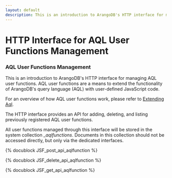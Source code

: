 ```yaml
---
layout: default
description: This is an introduction to ArangoDB's HTTP interface for managing AQLuser functions
---
```

HTTP Interface for AQL User Functions Management
================================================

### AQL User Functions Management

This is an introduction to ArangoDB's HTTP interface for managing AQL
user functions. AQL user functions are a means to extend the functionality
of ArangoDB's query language (AQL) with user-defined JavaScript code.
 
For an overview of how AQL user functions work, please refer to
[Extending Aql](aql-extending.html).

The HTTP interface provides an API for adding, deleting, and listing
previously registered AQL user functions.

All user functions managed through this interface will be stored in the 
system collection *_aqlfunctions*. Documents in this collection should not
be accessed directly, but only via the dedicated interfaces.

<!-- js/actions/api-aqlfunction.js -->
{% docublock JSF_post_api_aqlfunction %}

<!-- js/actions/api-aqlfunction.js -->
{% docublock JSF_delete_api_aqlfunction %}

<!-- js/actions/api-aqlfunction.js -->
{% docublock JSF_get_api_aqlfunction %}

